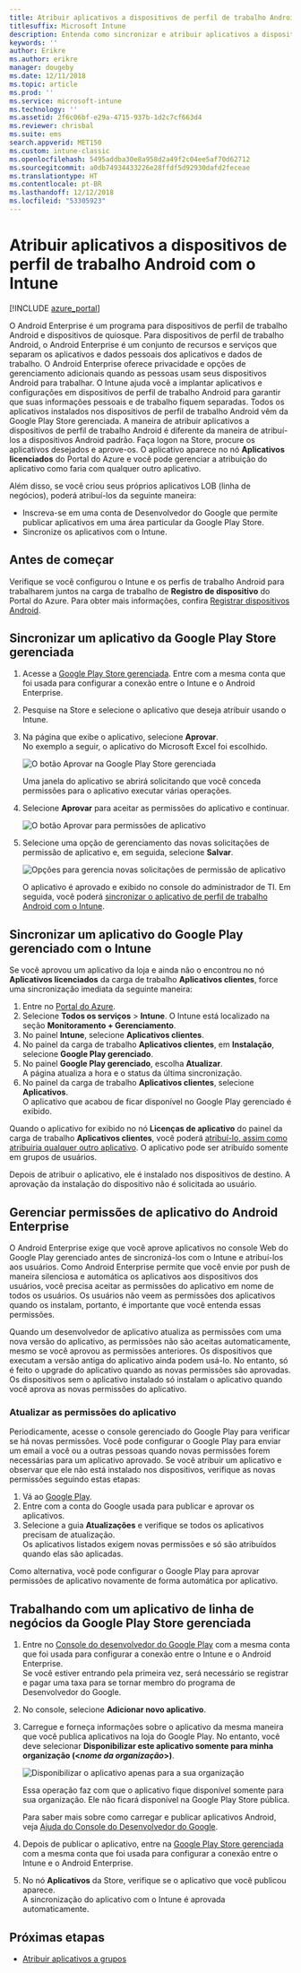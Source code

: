 ```yaml
---
title: Atribuir aplicativos a dispositivos de perfil de trabalho Android
titlesuffix: Microsoft Intune
description: Entenda como sincronizar e atribuir aplicativos a dispositivos de perfil de trabalho Android por meio da Google Play Store gerenciada.
keywords: ''
author: Erikre
ms.author: erikre
manager: dougeby
ms.date: 12/11/2018
ms.topic: article
ms.prod: ''
ms.service: microsoft-intune
ms.technology: ''
ms.assetid: 2f6c06bf-e29a-4715-937b-1d2c7cf663d4
ms.reviewer: chrisbal
ms.suite: ems
search.appverid: MET150
ms.custom: intune-classic
ms.openlocfilehash: 5495addba30e8a958d2a49f2c04ee5af70d62712
ms.sourcegitcommit: a0db74934433226e28ffdf5d92930dafd2feceae
ms.translationtype: HT
ms.contentlocale: pt-BR
ms.lasthandoff: 12/12/2018
ms.locfileid: "53305923"
---
```

# <a name="assign-apps-to-android-work-profile-devices-with-intune"></a>Atribuir aplicativos a dispositivos de perfil de trabalho Android com o Intune

[!INCLUDE [azure_portal](./includes/azure_portal.md)]

O Android Enterprise é um programa para dispositivos de perfil de trabalho Android e dispositivos de quiosque. Para dispositivos de perfil de trabalho Android, o Android Enterprise é um conjunto de recursos e serviços que separam os aplicativos e dados pessoais dos aplicativos e dados de trabalho. O Android Enterprise oferece privacidade e opções de gerenciamento adicionais quando as pessoas usam seus dispositivos Android para trabalhar. O Intune ajuda você a implantar aplicativos e configurações em dispositivos de perfil de trabalho Android para garantir que suas informações pessoais e de trabalho fiquem separadas. Todos os aplicativos instalados nos dispositivos de perfil de trabalho Android vêm da Google Play Store gerenciada. A maneira de atribuir aplicativos a dispositivos de perfil de trabalho Android é diferente da maneira de atribuí-los a dispositivos Android padrão. Faça logon na Store, procure os aplicativos desejados e aprove-os. O aplicativo aparece no nó **Aplicativos licenciados** do Portal do Azure e você pode gerenciar a atribuição do aplicativo como faria com qualquer outro aplicativo.

Além disso, se você criou seus próprios aplicativos LOB (linha de negócios), poderá atribuí-los da seguinte maneira:
- Inscreva-se em uma conta de Desenvolvedor do Google que permite publicar aplicativos em uma área particular da Google Play Store.
- Sincronize os aplicativos com o Intune.

## <a name="before-you-start"></a>Antes de começar

Verifique se você configurou o Intune e os perfis de trabalho Android para trabalharem juntos na carga de trabalho de **Registro de dispositivo** do Portal do Azure. Para obter mais informações, confira [Registrar dispositivos Android](android-work-profile-enroll.md).

## <a name="synchronize-an-app-from-the-managed-google-play-store"></a>Sincronizar um aplicativo da Google Play Store gerenciada

1. Acesse a [Google Play Store gerenciada](https://play.google.com/work). Entre com a mesma conta que foi usada para configurar a conexão entre o Intune e o Android Enterprise.
2. Pesquise na Store e selecione o aplicativo que deseja atribuir usando o Intune.
3. Na página que exibe o aplicativo, selecione **Aprovar**.  
    No exemplo a seguir, o aplicativo do Microsoft Excel foi escolhido.

    ![O botão Aprovar na Google Play Store gerenciada](media/approve.png)
    
   Uma janela do aplicativo se abrirá solicitando que você conceda permissões para o aplicativo executar várias operações. 

4. Selecione **Aprovar** para aceitar as permissões do aplicativo e continuar.

    ![O botão Aprovar para permissões de aplicativo](media/approve-app-permissions.png)

5. Selecione uma opção de gerenciamento das novas solicitações de permissão de aplicativo e, em seguida, selecione **Salvar**.

    ![Opções para gerencia novas solicitações de permissão de aplicativo](media/approve-app-settings.png)

    O aplicativo é aprovado e exibido no console do administrador de TI. Em seguida, você poderá [sincronizar o aplicativo de perfil de trabalho Android com o Intune](apps-add-android-for-work.md#sync-a-managed-google-play-app-with-intune). 

## <a name="sync-a-managed-google-play-app-with-intune"></a>Sincronizar um aplicativo do Google Play gerenciado com o Intune

Se você aprovou um aplicativo da loja e ainda não o encontrou no nó **Aplicativos licenciados** da carga de trabalho **Aplicativos clientes**, force uma sincronização imediata da seguinte maneira:

1. Entre no [Portal do Azure](https://portal.azure.com).
2. Selecione **Todos os serviços** > **Intune**. O Intune está localizado na seção **Monitoramento + Gerenciamento**.
3. No painel **Intune**, selecione **Aplicativos clientes**.
4. No painel da carga de trabalho **Aplicativos clientes**, em **Instalação**, selecione **Google Play gerenciado**.
5. No painel **Google Play gerenciado**, escolha **Atualizar**.  
    A página atualiza a hora e o status da última sincronização.
6. No painel da carga de trabalho **Aplicativos clientes**, selecione **Aplicativos**.  
    O aplicativo que acabou de ficar disponível no Google Play gerenciado é exibido.

Quando o aplicativo for exibido no nó **Licenças de aplicativo** do painel da carga de trabalho **Aplicativos clientes**, você poderá [atribuí-lo, assim como atribuiria qualquer outro aplicativo](/intune-azure/manage-apps/deploy-apps). O aplicativo pode ser atribuído somente em grupos de usuários.

Depois de atribuir o aplicativo, ele é instalado nos dispositivos de destino. A aprovação da instalação do dispositivo não é solicitada ao usuário.

## <a name="manage-android-enterprise-app-permissions"></a>Gerenciar permissões de aplicativo do Android Enterprise
O Android Enterprise exige que você aprove aplicativos no console Web do Google Play gerenciado antes de sincronizá-los com o Intune e atribuí-los aos usuários. Como Android Enterprise permite que você envie por push de maneira silenciosa e automática os aplicativos aos dispositivos dos usuários, você precisa aceitar as permissões do aplicativo em nome de todos os usuários. Os usuários não veem as permissões dos aplicativos quando os instalam, portanto, é importante que você entenda essas permissões.

Quando um desenvolvedor de aplicativo atualiza as permissões com uma nova versão do aplicativo, as permissões não são aceitas automaticamente, mesmo se você aprovou as permissões anteriores. Os dispositivos que executam a versão antiga do aplicativo ainda podem usá-lo. No entanto, só é feito o upgrade do aplicativo quando as novas permissões são aprovadas. Os dispositivos sem o aplicativo instalado só instalam o aplicativo quando você aprova as novas permissões do aplicativo.

### <a name="update-app-permissions"></a>Atualizar as permissões do aplicativo

Periodicamente, acesse o console gerenciado do Google Play para verificar se há novas permissões. Você pode configurar o Google Play para enviar um email a você ou a outras pessoas quando novas permissões forem necessárias para um aplicativo aprovado. Se você atribuir um aplicativo e observar que ele não está instalado nos dispositivos, verifique as novas permissões seguindo estas etapas:

1. Vá ao [Google Play](https://play.google.com/work).
2. Entre com a conta do Google usada para publicar e aprovar os aplicativos.
3. Selecione a guia **Atualizações** e verifique se todos os aplicativos precisam de atualização.  
    Os aplicativos listados exigem novas permissões e só são atribuídos quando elas são aplicadas.

Como alternativa, você pode configurar o Google Play para aprovar permissões de aplicativo novamente de forma automática por aplicativo. 

## <a name="working-with-a-line-of-business-app-from-the-managed-google-play-store"></a>Trabalhando com um aplicativo de linha de negócios da Google Play Store gerenciada

1. Entre no [Console do desenvolvedor do Google Play](https://play.google.com/apps/publish) com a mesma conta que foi usada para configurar a conexão entre o Intune e o Android Enterprise.  
    Se você estiver entrando pela primeira vez, será necessário se registrar e pagar uma taxa para se tornar membro do programa de Desenvolvedor do Google.
2. No console, selecione **Adicionar novo aplicativo**.
3. Carregue e forneça informações sobre o aplicativo da mesma maneira que você publica aplicativos na loja do Google Play. No entanto, você deve selecionar **Disponibilizar este aplicativo somente para minha organização (<*nome da organização*>)**.

    ![Disponibilizar o aplicativo apenas para a sua organização](media/restrict.png)

    Essa operação faz com que o aplicativo fique disponível somente para sua organização. Ele não ficará disponível na Google Play Store pública.

    Para saber mais sobre como carregar e publicar aplicativos Android, veja [Ajuda do Console do Desenvolvedor do Google](https://support.google.com/googleplay/android-developer/answer/113469).
4. Depois de publicar o aplicativo, entre na [Google Play Store gerenciada](https://play.google.com/work) com a mesma conta que foi usada para configurar a conexão entre o Intune e o Android Enterprise.
5. No nó **Aplicativos** da Store, verifique se o aplicativo que você publicou aparece.  
    A sincronização do aplicativo com o Intune é aprovada automaticamente.

## <a name="next-steps"></a>Próximas etapas

- [Atribuir aplicativos a grupos](apps-deploy.md) 

